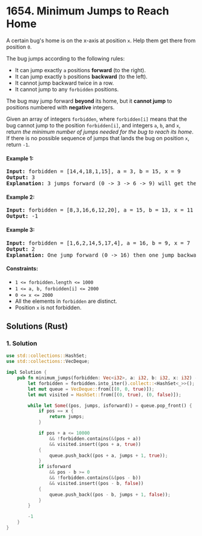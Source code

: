 # 1654. Minimum Jumps to Reach Home
A certain bug's home is on the x-axis at position `x`. Help them get there from position `0`.

The bug jumps according to the following rules:

* It can jump exactly `a` positions **forward** (to the right).
* It can jump exactly `b` positions **backward** (to the left).
* It cannot jump backward twice in a row.
* It cannot jump to any `forbidden` positions.

The bug may jump forward **beyond** its home, but it **cannot jump** to positions numbered with **negative** integers.

Given an array of integers `forbidden`, where `forbidden[i]` means that the bug cannot jump to the position `forbidden[i]`, and integers `a`, `b`, and `x`, return *the minimum number of jumps needed for the bug to reach its home*. If there is no possible sequence of jumps that lands the bug on position `x`, return `-1`.

#### Example 1:
<pre>
<strong>Input:</strong> forbidden = [14,4,18,1,15], a = 3, b = 15, x = 9
<strong>Output:</strong> 3
<strong>Explanation:</strong> 3 jumps forward (0 -> 3 -> 6 -> 9) will get the bug home.
</pre>

#### Example 2:
<pre>
<strong>Input:</strong> forbidden = [8,3,16,6,12,20], a = 15, b = 13, x = 11
<strong>Output:</strong> -1
</pre>

#### Example 3:
<pre>
<strong>Input:</strong> forbidden = [1,6,2,14,5,17,4], a = 16, b = 9, x = 7
<strong>Output:</strong> 2
<strong>Explanation:</strong> One jump forward (0 -> 16) then one jump backward (16 -> 7) will get the bug home.
</pre>

#### Constraints:
* `1 <= forbidden.length <= 1000`
* `1 <= a, b, forbidden[i] <= 2000`
* `0 <= x <= 2000`
* All the elements in `forbidden` are distinct.
* Position `x` is not forbidden.

## Solutions (Rust)

### 1. Solution
```Rust
use std::collections::HashSet;
use std::collections::VecDeque;

impl Solution {
    pub fn minimum_jumps(forbidden: Vec<i32>, a: i32, b: i32, x: i32) -> i32 {
        let forbidden = forbidden.into_iter().collect::<HashSet<_>>();
        let mut queue = VecDeque::from([(0, 0, true)]);
        let mut visited = HashSet::from([(0, true), (0, false)]);

        while let Some((pos, jumps, isforward)) = queue.pop_front() {
            if pos == x {
                return jumps;
            }

            if pos + a <= 10000
                && !forbidden.contains(&(pos + a))
                && visited.insert((pos + a, true))
            {
                queue.push_back((pos + a, jumps + 1, true));
            }
            if isforward
                && pos - b >= 0
                && !forbidden.contains(&(pos - b))
                && visited.insert((pos - b, false))
            {
                queue.push_back((pos - b, jumps + 1, false));
            }
        }

        -1
    }
}
```

